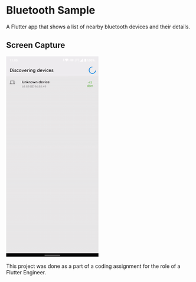 # Bluetooth Sample

A Flutter app that shows a list of nearby bluetooth devices and their details.

## Screen Capture

<img src="bluetooth-sample.gif" width="250">

This project was done as a part of a coding assignment for the role of a Flutter Engineer.